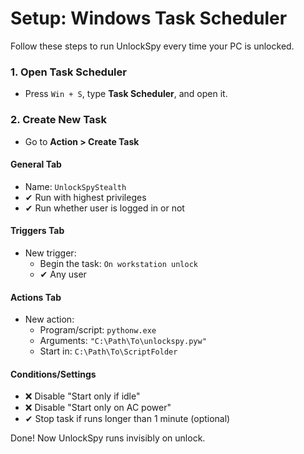 # Setup: Windows Task Scheduler

Follow these steps to run UnlockSpy every time your PC is unlocked.

### 1. Open Task Scheduler
- Press `Win + S`, type **Task Scheduler**, and open it.

### 2. Create New Task
- Go to **Action > Create Task**

#### General Tab
- Name: `UnlockSpyStealth`
- ✔ Run with highest privileges
- ✔ Run whether user is logged in or not

#### Triggers Tab
- New trigger:
  - Begin the task: `On workstation unlock`
  - ✔ Any user

#### Actions Tab
- New action:
  - Program/script: `pythonw.exe`
  - Arguments: `"C:\Path\To\unlockspy.pyw"`
  - Start in: `C:\Path\To\ScriptFolder`

#### Conditions/Settings
- ❌ Disable "Start only if idle"
- ❌ Disable "Start only on AC power"
- ✔ Stop task if runs longer than 1 minute (optional)

Done! Now UnlockSpy runs invisibly on unlock.
